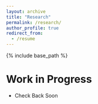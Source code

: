 ```yaml
---
layout: archive
title: "Research"
permalink: /research/
author_profile: true
redirect_from:
  - /resume
---
```


{% include base_path %}

Work in Progress
======
* Check Back Soon 

